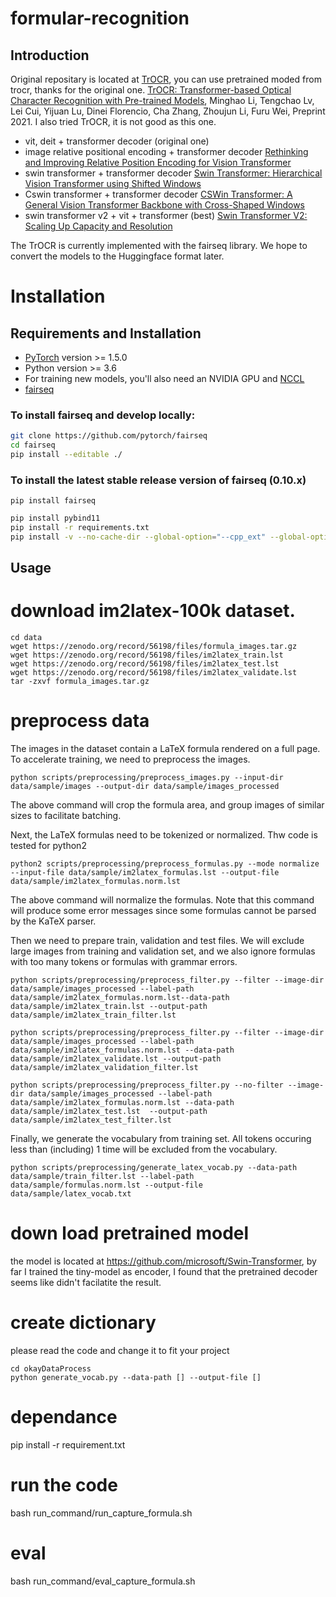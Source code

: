 # formular-recognition

## Introduction
Original repositary is located at [TrOCR](https://github.com/microsoft/unilm/tree/master/trocr), you can use pretrained moded from trocr, thanks for the original one.
 [TrOCR: Transformer-based Optical Character Recognition with Pre-trained Models](https://arxiv.org/abs/2109.10282), Minghao Li, Tengchao Lv, Lei Cui, Yijuan Lu, Dinei Florencio, Cha Zhang, Zhoujun Li, Furu Wei, Preprint 2021. I also tried TrOCR, it is not good as this one.

- vit, deit + transformer decoder (original one)
- image relative positional encoding + transformer decoder [Rethinking and Improving Relative Position Encoding for Vision Transformer](https://arxiv.org/abs/2107.14222)
- swin transformer + transformer decoder [Swin Transformer: Hierarchical Vision Transformer using Shifted Windows](https://arxiv.org/abs/2103.14030)
- Cswin transformer + transformer decoder [CSWin Transformer: A General Vision Transformer Backbone with Cross-Shaped Windows](https://arxiv.org/abs/2107.00652)
- swin transformer v2 + vit + transformer (best) [Swin Transformer V2: Scaling Up Capacity and Resolution](https://arxiv.org/abs/2111.09883)

 

The TrOCR is currently implemented with the fairseq library. We hope to convert the models to the Huggingface format later.


# Installation
## Requirements and Installation

* [PyTorch](http://pytorch.org/) version >= 1.5.0
* Python version >= 3.6
* For training new models, you'll also need an NVIDIA GPU and [NCCL](https://github.com/NVIDIA/nccl)
* [fairseq](https://github.com/facebookresearch/fairseq)

### To install **fairseq** and develop locally:
``` bash
git clone https://github.com/pytorch/fairseq
cd fairseq
pip install --editable ./
```
### To install the latest stable release version of **fairseq** (0.10.x)

```
pip install fairseq
```
~~~bash
pip install pybind11
pip install -r requirements.txt
pip install -v --no-cache-dir --global-option="--cpp_ext" --global-option="--cuda_ext" 'git+https://github.com/NVIDIA/apex.git'
~~~

## Usage

# download im2latex-100k dataset.
```
cd data
wget https://zenodo.org/record/56198/files/formula_images.tar.gz
wget https://zenodo.org/record/56198/files/im2latex_train.lst
wget https://zenodo.org/record/56198/files/im2latex_test.lst
wget https://zenodo.org/record/56198/files/im2latex_validate.lst
tar -zxvf formula_images.tar.gz
```
# preprocess data
The images in the dataset contain a LaTeX formula rendered on a full page. To accelerate training, we need to preprocess the images.
```
python scripts/preprocessing/preprocess_images.py --input-dir data/sample/images --output-dir data/sample/images_processed
```
The above command will crop the formula area, and group images of similar sizes to facilitate batching.

Next, the LaTeX formulas need to be tokenized or normalized. Thw code is tested for python2


```
python2 scripts/preprocessing/preprocess_formulas.py --mode normalize --input-file data/sample/im2latex_formulas.lst --output-file data/sample/im2latex_formulas.norm.lst
```

The above command will normalize the formulas. Note that this command will produce some error messages since some formulas cannot be parsed by the KaTeX parser.

Then we need to prepare train, validation and test files. We will exclude large images from training and validation set, and we also ignore formulas with too many tokens or formulas with grammar errors.

```
python scripts/preprocessing/preprocess_filter.py --filter --image-dir data/sample/images_processed --label-path data/sample/im2latex_formulas.norm.lst--data-path data/sample/im2latex_train.lst --output-path data/sample/im2latex_train_filter.lst
```

```
python scripts/preprocessing/preprocess_filter.py --filter --image-dir data/sample/images_processed --label-path data/sample/im2latex_formulas.norm.lst --data-path data/sample/im2latex_validate.lst --output-path data/sample/im2latex_validation_filter.lst
```

```
python scripts/preprocessing/preprocess_filter.py --no-filter --image-dir data/sample/images_processed --label-path data/sample/im2latex_formulas.norm.lst --data-path data/sample/im2latex_test.lst  --output-path data/sample/im2latex_test_filter.lst 
```

Finally, we generate the vocabulary from training set. All tokens occuring less than (including) 1 time will be excluded from the vocabulary.
```
python scripts/preprocessing/generate_latex_vocab.py --data-path data/sample/train_filter.lst --label-path data/sample/formulas.norm.lst --output-file data/sample/latex_vocab.txt
```
# down load pretrained model 
  the model is located at  https://github.com/microsoft/Swin-Transformer, by far I trained the tiny-model as encoder, I found that the pretrained decoder seems like didn't facilatite the result.
# create dictionary
please read the code and change it to fit your project
  ```
  cd okayDataProcess
  python generate_vocab.py --data-path [] --output-file []
  ```
# dependance
  pip install -r requirement.txt
# run the code
  bash run_command/run_capture_formula.sh
# eval
  bash run_command/eval_capture_formula.sh
